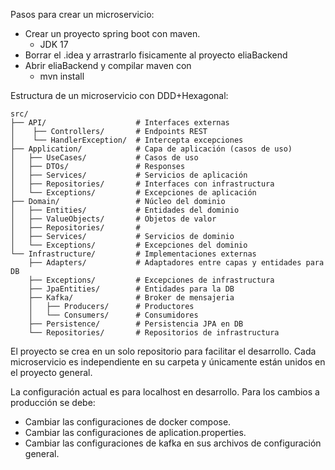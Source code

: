 Pasos para crear un microservicio:

- Crear un proyecto spring boot con maven. 
  - JDK 17
- Borrar el .idea y arrastrarlo fisicamente al proyecto eliaBackend
- Abrir eliaBackend y compilar maven con 
  - mvn install

Estructura de un microservicio con DDD+Hexagonal:
```
src/
├── API/                    # Interfaces externas
│    ├── Controllers/       # Endpoints REST
│    └── HandlerException/  # Intercepta excepciones
├── Application/            # Capa de aplicación (casos de uso)
│   ├── UseCases/           # Casos de uso
│   ├── DTOs/               # Responses
│   ├── Services/           # Servicios de aplicación
│   ├── Repositories/       # Interfaces con infrastructura
│   └── Exceptions/         # Excepciones de aplicación
├── Domain/                 # Núcleo del dominio
│   ├── Entities/           # Entidades del dominio
│   ├── ValueObjects/       # Objetos de valor
│   ├── Repositories/       # 
│   ├── Services/           # Servicios de dominio
│   └── Exceptions/         # Excepciones del dominio
└── Infrastructure/         # Implementaciones externas
    ├── Adapters/           # Adaptadores entre capas y entidades para DB
    ├── Exceptions/         # Excepciones de infrastructura
    ├── JpaEntities/        # Entidades para la DB
    ├── Kafka/              # Broker de mensajeria
    │   ├── Producers/      # Productores
    │   └── Consumers/      # Consumidores
    ├── Persistence/        # Persistencia JPA en DB            
    └── Repositories/       # Repositorios de infrastructura

```
El proyecto se crea en un solo repositorio para facilitar el desarrollo. 
Cada microservicio es independiente en su carpeta y únicamente están unidos en el proyecto general.

La configuración actual es para localhost en desarrollo. Para los cambios a producción se debe:

- Cambiar las configuraciones de docker compose.
- Cambiar las configuraciones de aplication.properties.
- Cambiar las configuraciones de kafka en sus archivos de configuración general.